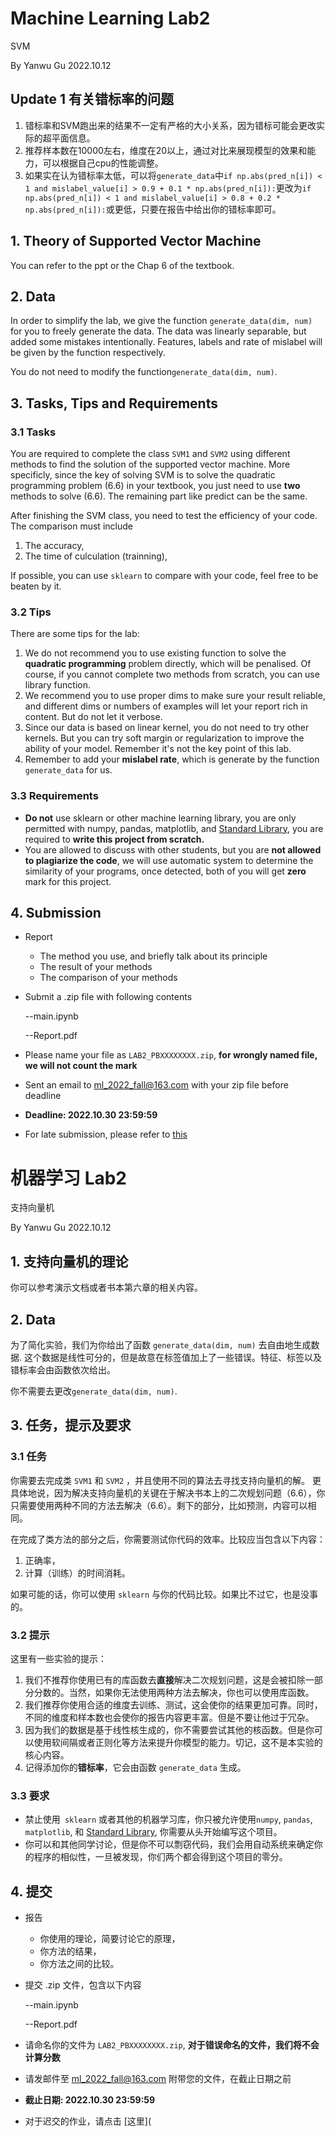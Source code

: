 # Machine Learning Lab2

SVM

By Yanwu Gu 2022.10.12

##  Update 1 有关错标率的问题

1. 错标率和SVM跑出来的结果不一定有严格的大小关系，因为错标可能会更改实际的超平面信息。
2. 推荐样本数在10000左右，维度在20以上，通过对比来展现模型的效果和能力，可以根据自己cpu的性能调整。
3. 如果实在认为错标率太低，可以将`generate_data`中`if np.abs(pred_n[i]) < 1 and mislabel_value[i] > 0.9 + 0.1 * np.abs(pred_n[i]):`更改为`if np.abs(pred_n[i]) < 1 and mislabel_value[i] > 0.8 + 0.2 * np.abs(pred_n[i]):`或更低，只要在报告中给出你的错标率即可。



## 1. Theory of Supported Vector Machine

You can refer to the ppt or the Chap 6 of the textbook.

## 2. Data

In order to simplify the lab, we give the function `generate_data(dim, num)` for you to freely generate the data. The data was linearly separable, but added some mistakes intentionally. Features, labels and rate of mislabel will be given by the function respectively.

You do not need to modify the function`generate_data(dim, num)`.

## 3. Tasks, Tips and Requirements

### 3.1 Tasks

You are required to complete the class `SVM1` and `SVM2` using different methods to find the solution of the supported vector machine. More specificly, since the key of solving SVM is to solve the quadratic programming problem (6.6) in your textbook, you just need to use **two** methods to solve (6.6). The remaining part like predict can be the same. 

After finishing the SVM class, you need to test the efficiency of your code. The comparison must include

1. The accuracy,
2. The time of culculation (trainning),

If possible, you can use `sklearn` to compare with your code, feel free to be beaten by it. 

### 3.2 Tips

There are some tips for the lab:

1. We do not recommend you to use existing function to solve the **quadratic programming** problem directly, which will be penalised. Of course, if you cannot complete two methods from scratch, you can use library function.
2. We recommend you to use proper dims to make sure your result reliable, and different dims or numbers of examples will let your report rich in content. But do not let it verbose.
3. Since our data is based on linear kernel, you do not need to try other kernels. But you can try soft margin or regularization to improve the ability of your model. Remember it's not the key point of this lab. 
4. Remember to add your **mislabel rate**, which is generate by the function `generate_data` for us.

###  3.3 Requirements

- **Do not** use sklearn or other machine learning library, you are only permitted with numpy, pandas, matplotlib, and [Standard Library](https://gitee.com/link?target=https%3A%2F%2Fdocs.python.org%2F3%2Flibrary%2Findex.html), you are required to **write this project from scratch.**
- You are allowed to discuss with other students, but you are **not allowed to plagiarize the code**, we will use automatic system to determine the similarity of your programs, once detected, both of you will get **zero** mark for this project.

## 4. Submission

* Report

  * The method you use, and briefly talk about its principle
  * The result of your methods
  * The comparison of your methods

* Submit a .zip file with following contents

  --main.ipynb

  --Report.pdf

* Please name your file as `LAB2_PBXXXXXXXX.zip`, **for wrongly named file, we will not count the mark**

* Sent an email to [ml_2022_fall@163.com](mailto:ml_2022_fall@163.com) with your zip file before deadline

* **Deadline: 2022.10.30 23:59:59** 

* For late submission, please refer to [this](https://gitee.com/Sqrti/ml_2022_f#一关于课程)

# 机器学习 Lab2

支持向量机

By Yanwu Gu 2022.10.12

## 1. 支持向量机的理论

你可以参考演示文档或者书本第六章的相关内容。

## 2. Data

为了简化实验，我们为你给出了函数 `generate_data(dim, num)` 去自由地生成数据. 这个数据是线性可分的，但是故意在标签值加上了一些错误。特征、标签以及错标率会由函数依次给出。

你不需要去更改`generate_data(dim, num)`.

## 3. 任务，提示及要求

### 3.1 任务

你需要去完成类 `SVM1` 和 `SVM2` ，并且使用不同的算法去寻找支持向量机的解。 更具体地说，因为解决支持向量机的关键在于解决书本上的二次规划问题（6.6），你只需要使用两种不同的方法去解决（6.6）。剩下的部分，比如预测，内容可以相同。

在完成了类方法的部分之后，你需要测试你代码的效率。比较应当包含以下内容：

1. 正确率，
2. 计算（训练）的时间消耗。

如果可能的话，你可以使用 `sklearn` 与你的代码比较。如果比不过它，也是没事的。

### 3.2 提示

这里有一些实验的提示：

1. 我们不推荐你使用已有的库函数去**直接**解决二次规划问题，这是会被扣除一部分分数的。当然，如果你无法使用两种方法去解决，你也可以使用库函数。
2. 我们推荐你使用合适的维度去训练、测试，这会使你的结果更加可靠。同时，不同的维度和样本数也会使你的报告内容更丰富。但是不要让他过于冗杂。
3. 因为我们的数据是基于线性核生成的，你不需要尝试其他的核函数。但是你可以使用软间隔或者正则化等方法来提升你模型的能力。切记，这不是本实验的核心内容。
4. 记得添加你的**错标率**，它会由函数 `generate_data` 生成。

###  3.3 要求

- 禁止使用`` sklearn`` 或者其他的机器学习库，你只被允许使用`numpy`, `pandas`, `matplotlib`, 和 [Standard Library](https://gitee.com/link?target=https%3A%2F%2Fdocs.python.org%2F3%2Flibrary%2Findex.html), 你需要从头开始编写这个项目。
- 你可以和其他同学讨论，但是你不可以剽窃代码，我们会用自动系统来确定你的程序的相似性，一旦被发现，你们两个都会得到这个项目的零分。

## 4. 提交

* 报告

  * 你使用的理论，简要讨论它的原理，
  * 你方法的结果，
  * 你方法之间的比较。

* 提交 .zip 文件，包含以下内容

  --main.ipynb

  --Report.pdf

* 请命名你的文件为 `LAB2_PBXXXXXXXX.zip`, **对于错误命名的文件，我们将不会计算分数**

* 请发邮件至 [ml_2022_fall@163.com](mailto:ml_2022_fall@163.com) 附带您的文件，在截止日期之前

* **截止日期: 2022.10.30 23:59:59** 

* 对于迟交的作业，请点击 [这里](